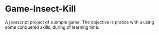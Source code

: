 # Game-Insect-Kill
A javascript project of a simple game. The objective is pratice with a using some conquered skills, during of learning time. 
